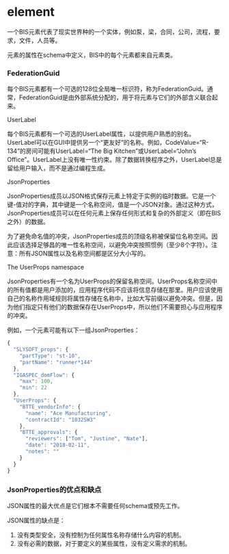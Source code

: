 # element

一个BIS元素代表了现实世界种的一个实体，例如泵，梁，合同，公司，流程，要求，文件，人员等。

元素的属性在schema中定义，BIS中的每个元素都来自元素类。

### FederationGuid

每个BIS元素都有一个可选的128位全局唯一标识符，称为FederationGuid。通常，FederationGuid是由外部系统分配的，用于将元素与它们的外部含义联合起来。

UserLabel

每个BIS元素都有一个可选的UserLabel属性，以提供用户熟悉的别名。UserLabel可以在GUI中提供另一个“更友好”的名称。例如，CodeValue=“R-134”的房间可能有UserLabel=“The Big Kitchen”或UserLabel=“John’s Office”。UserLabel上没有唯一性约束。除了数据转换程序之外，UserLabel总是留给用户输入，而不是通过编程生成。

JsonProperties

JsonProperties成员以JSON格式保存元素上特定于实例的临时数据。它是一个键-值对的字典，其中键是一个名称空间，值是一个JSON对象。通过这种方式，JsonProperties成员可以在任何元素上保存任何形式和复杂的外部定义（即在BIS之外）的数据。

为了避免命名值的冲突，JsonProperties成员的顶级名称被保留位名称空间。因此应该选择足够昌的唯一性名称空间，以避免冲突按照惯例（至少8个字符）。注意：所有JSON属性以及名称空间都是区分大小写的。

The UserProps namespace

JsonProperties有一个名为UserProps的保留名称空间。UserProps名称空间中的所有值都是用户添加的，应用程序代码不应该将信息存储在那里。用户应该使用自己的名称作用域规则将属性存储在名称中，比如大写前缀以避免冲突。但是，因为他们指定只有他们的数据保存在UserProps中，所以他们不需要担心与应用程序的冲突。

例如，一个元素可能有以下一组JsonProperties：

```js
{
  "SLYSOFT_props": {
    "partType": "st-10",
    "partName": "runner*144"
  },
  "IGASPEC_domFlow": {
    "max": 100,
    "min": 22
  },
  "UserProps": {
    "BTTE_vendorInfo": {
      "name": "Ace Manufacturing",
      "contractId": "1032SW3"
    },
    "BTTE_approvals": {
      "reviewers": ["Tom", "Justine", "Nate"],
      "date": "2018-02-11",
      "notes": ""
    }
  }
}
```

### JsonProperties的优点和缺点

JSON属性的最大优点是它们根本不需要任何schema或预先工作。

JSON属性的缺点是：

1. 没有类型安全，没有控制为任何属性名称存储什么内容的机制。
2. 没有必需的数据，对于要定义的某些属性，没有定义需求的机制。



